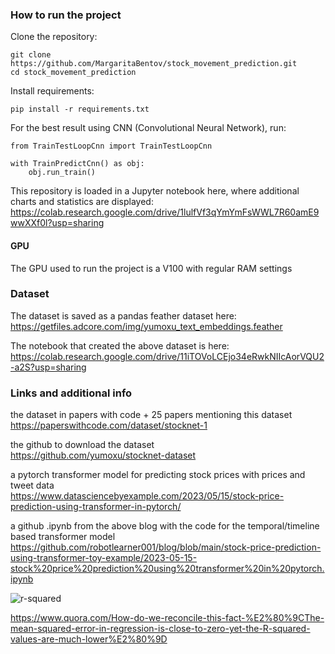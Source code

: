 ### How to run the project

Clone the repository:
```
git clone https://github.com/MargaritaBentov/stock_movement_prediction.git
cd stock_movement_prediction
```
Install requirements:
```
pip install -r requirements.txt
```

For the best result using CNN (Convolutional Neural Network), run:
```
from TrainTestLoopCnn import TrainTestLoopCnn

with TrainPredictCnn() as obj:
    obj.run_train()
```


This repository is loaded in a Jupyter notebook here, where additional charts and statistics are displayed:
https://colab.research.google.com/drive/1lulfVf3qYmYmFsWWL7R60amE9wwXXf0l?usp=sharing

#### GPU
The GPU used to run the project is a V100 with regular RAM settings


### Dataset
The dataset is saved as a pandas feather dataset here:<br>
https://getfiles.adcore.com/img/yumoxu_text_embeddings.feather

The notebook that created the above dataset is here:
https://colab.research.google.com/drive/11iTOVoLCEjo34eRwkNIIcAorVQU2-a2S?usp=sharing

### Links and additional info

the dataset in papers with code + 25 papers mentioning this dataset<br>
https://paperswithcode.com/dataset/stocknet-1


the github to download the dataset<br>
https://github.com/yumoxu/stocknet-dataset


a pytorch transformer model for predicting stock prices with prices and tweet data<br>
https://www.datasciencebyexample.com/2023/05/15/stock-price-prediction-using-transformer-in-pytorch/


a github .ipynb from the above blog with the code for the temporal/timeline based transformer model<br>
https://github.com/robotlearner001/blog/blob/main/stock-price-prediction-using-transformer-toy-example/2023-05-15-stock%20price%20prediction%20using%20transformer%20in%20pytorch.ipynb

![r-squared](https://getfiles.adcore.com/img/r-squared.png)

https://www.quora.com/How-do-we-reconcile-this-fact-%E2%80%9CThe-mean-squared-error-in-regression-is-close-to-zero-yet-the-R-squared-values-are-much-lower%E2%80%9D
